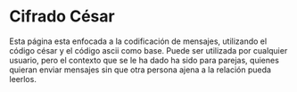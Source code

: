 # Cifrado César
Esta página esta enfocada a la codificación de mensajes, utilizando el código césar y el código ascii como base.
Puede ser utilizada por cualquier usuario, pero el contexto que se le ha dado ha sido para parejas, quienes quieran enviar mensajes sin que otra persona ajena a la relación pueda leerlos.
